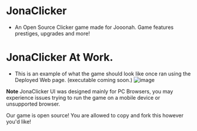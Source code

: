 # JonaClicker

* An Open Source Clicker game made for Jooonah. Game features prestiges, upgrades and more!

# JonaClicker At Work.

* This is an example of what the game should look like once ran using the Deployed Web page. (executable coming soon.)
![image](https://user-images.githubusercontent.com/72346428/186693590-f541fe30-a8e5-44b2-ba4b-f2b400f2dfbb.png)


**Note** JonaClicker UI was designed mainly for PC Browsers, you may experience issues trying to run the game on a mobile device or unsupported browser.

Our game is open source! You are allowed to copy and fork this however you'd like!

